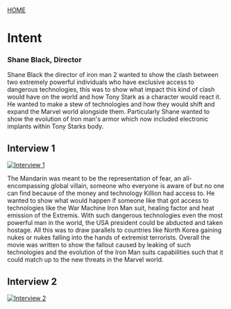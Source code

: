 [HOME](https://trekshcool.github.io/Ironman3/index)
# Intent

### Shane Black, Director
Shane Black the director of iron man 2 wanted to show the clash between two extremely powerful individuals who have exclusive access to dangerous technologies, this was to show what impact this kind of clash would have on the world and how Tony Stark as a character would react it. He wanted to make a stew of technologies and how they would shift and expand the Marvel world alongside them. Particularly Shane wanted to show the evolution of Iron man's armor which now included electronic implants within Tony Starks body. 
## Interview 1
[![Interview 1](http://img.youtube.com/vi/S_6VUe6qeZc/0.jpg)](http://www.youtube.com/watch?v=S_6VUe6qeZc "Interview 1")

The Mandarin was meant to be the representation of fear, an all-encompassing global villain, someone who everyone is aware of but no one can find because of the money and technology Killion had access to. He wanted to show what would happen if someone like that got access to technologies like the War Machine Iron Man suit, healing factor and heat emission of the Extremis. With such dangerous technologies even the most powerful man in the world, the USA president could be abducted and taken hostage. All this was to draw parallels to countries like North Korea gaining nukes or nukes falling into the hands of extremist terrorists. Overall the movie was written to show the fallout caused by leaking of such technologies and the evolution of the Iron Man suits capabilities such that it could match up to the new threats in the Marvel world. 

## Interview 2
[![Interview 2](http://img.youtube.com/vi/upesCOIunFQ/0.jpg)](http://www.youtube.com/watch?v=upesCOIunFQ "Interview 2")
